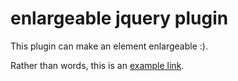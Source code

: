 enlargeable jquery plugin
===========

This plugin can make an element enlargeable :).

Rather than words, this is an <a href="http://jsfiddle.net/popallo/fwVwJ/" target="_blank">example link</a>.
